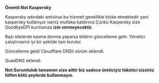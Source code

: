 **Önemli Not Kaspersky**


Kaspersky adındaki antivirus bu hizmeti genellikle bloke etmektedir yani kaspersky kullanıyor iseniz mutlaka kaldırınız.Çünkü Kaspersky size GoodbyeDPI kurmanıza **izin vermeyecektir.**






Bazı sitelerde kasma donma yaparsa bildirin güncelleme gelir.
Yönetici çalıştırısanız iyi bir şekilde tam kurulur.

Güncelleme geldi Cloudflare DNSli sürüm eklendi.

QuadDNS eklendi.

**Not:Sorumluluk tamamen size aittir biz sadece üreticiyiz tüketici sizsiniz lütfen kötü şeylerde kullanmayın.**
